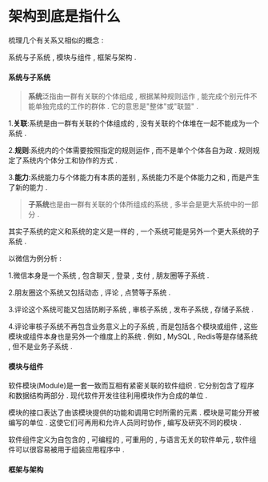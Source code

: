 # 架构到底是指什么

梳理几个有关系又相似的概念 :

系统与子系统 , 模块与组件 , 框架与架构 .

#### 系统与子系统

> **系统**泛指由一群有关联的个体组成 , 根据某种规则运作 , 能完成个别元件不能单独完成的工作的群体 . 它的意思是"整体"或"联盟" .

1.**关联**:系统是由一群有关联的个体组成的 , 没有关联的个体堆在一起不能成为一个系统 .

2.**规则**:系统内的个体需要按照指定的规则运作 , 而不是单个个体各自为政 . 规则规定了系统内个体分工和协作的方式 .

3.**能力**:系统能力与个体能力有本质的差别 , 系统能力不是个体能力之和 , 而是产生了新的能力 .

> **子系统**也是由一群有关联的个体所组成的系统 , 多半会是更大系统中的一部分 .

其实子系统的定义和系统的定义是一样的 , 一个系统可能是另外一个更大系统的子系统 .

以微信为例分析 :

1.微信本身是一个系统 , 包含聊天 , 登录 , 支付 , 朋友圈等子系统 .

2.朋友圈这个系统又包括动态 , 评论 , 点赞等子系统 .

3.评论这个系统可能又包括防刷子系统 , 审核子系统 , 发布子系统 , 存储子系统 .

4.评论审核子系统不再包含业务意义上的子系统 , 而是包括各个模块或组件 , 这些模块或组件本身也是另外一个维度上的系统 . 例如 , MySQL , Redis等是存储系统 , 但不是业务子系统 .

#### 模块与组件

软件模块\(Module\)是一套一致而互相有紧密关联的软件组织 . 它分别包含了程序和数据结构两部分 . 现代软件开发往往利用模块作为合成的单位 . 

模块的接口表达了由该模块提供的功能和调用它时所需的元素 . 模块是可能分开被编写的单位 . 这使它们可再用和允许人员同时协作 , 编写及研究不同的模块 . 

软件组件定义为自包含的 , 可编程的 , 可重用的 , 与语言无关的软件单元 , 软件组件可以很容易被用于组装应用程序中 . 

#### 框架与架构



